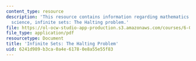 ```yaml
---
content_type: resource
description: 'This resource contains information regarding mathematics for computer
  science, infinite sets: The Halting problem.'
file: https://ol-ocw-studio-app-production.s3.amazonaws.com/courses/6-042j-mathematics-for-computer-science-spring-2015/6241d989b3ca0a4e61780e8a55e55f83_MIT6_042JS15_haltingproblm.pdf
file_type: application/pdf
resourcetype: Document
title: 'Infinite Sets: The Halting Problem'
uid: 6241d989-b3ca-0a4e-6178-0e8a55e55f83
---
```

